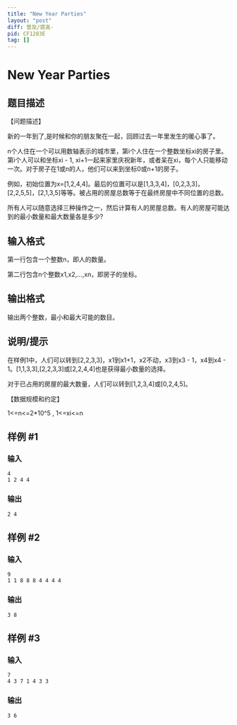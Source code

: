 ```yaml
---
title: "New Year Parties"
layout: "post"
diff: 普及/提高-
pid: CF1283E
tag: []
---
```


# New Year Parties

## 题目描述

【问题描述】

新的一年到了,是时候和你的朋友聚在一起，回顾过去一年里发生的暖心事了。

n个人住在一个可以用数轴表示的城市里，第i个人住在一个整数坐标xi的房子里。第i个人可以和坐标xi - 1, xi+1一起来家里庆祝新年，或者呆在xi，每个人只能移动一次。对于房子在1或n的人，他们可以来到坐标0或n+1的房子。

例如，初始位置为x=[1,2,4,4]。最后的位置可以是[1,3,3,4]，[0,2,3,3]，[2,2,5,5]，[2,1,3,5]等等。被占用的房屋总数等于在最终房屋中不同位置的总数。

所有人可以随意选择三种操作之一，然后计算有人的房屋总数。有人的房屋可能达到的最小数量和最大数量各是多少?

## 输入格式

第一行包含一个整数n，即人的数量。

第二行包含n个整数x1,x2,…,xn，即房子的坐标。

## 输出格式

输出两个整数，最小和最大可能的数目。

## 说明/提示

在样例1中，人们可以转到[2,2,3,3]，x1到x1+1，x2不动，x3到x3 - 1，x4到x4 - 1。[1,1,3,3],[2,2,3,3]或[2,2,4,4]也是获得最小数量的选择。

对于已占用的房屋的最大数量，人们可以转到[1,2,3,4]或[0,2,4,5]。

【数据规模和约定】

1<=n<=2*10^5 , 1<=xi<=n

## 样例 #1

### 输入

```
4
1 2 4 4

```

### 输出

```
2 4

```

## 样例 #2

### 输入

```
9
1 1 8 8 8 4 4 4 4

```

### 输出

```
3 8

```

## 样例 #3

### 输入

```
7
4 3 7 1 4 3 3

```

### 输出

```
3 6

```

